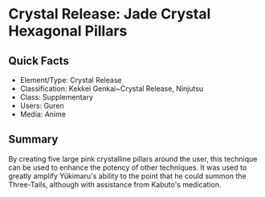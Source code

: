 # Crystal Release: Jade Crystal Hexagonal Pillars

## Quick Facts
- Element/Type: Crystal Release
- Classification: Kekkei Genkai~Crystal Release, Ninjutsu
- Class: Supplementary
- Users: Guren
- Media: Anime

## Summary
By creating five large pink crystalline pillars around the user, this technique can be used to enhance the potency of other techniques. It was used to greatly amplify Yūkimaru's ability to the point that he could summon the Three-Tails, although with assistance from Kabuto's medication.
